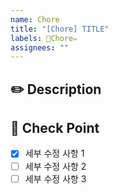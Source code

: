 ```yaml
---
name: Chore
title: "[Chore] TITLE"
labels: 🚚Chore✏️
assignees: ""
---
```


## ✏️ Description

<!-- 수정사항에 대해 작성해 주세요. -->

## 📝 Check Point

<!-- 세부 수정 사항을 리스트로 작성해주세요. -->

- [x] 세부 수정 사항 1
- [ ] 세부 수정 사항 2
- [ ] 세부 수정 사항 3
